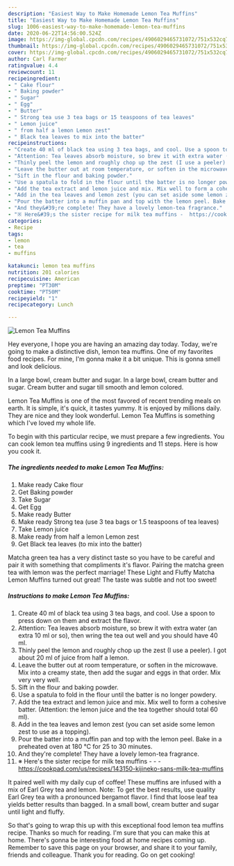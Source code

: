 ```yaml
---
description: "Easiest Way to Make Homemade Lemon Tea Muffins"
title: "Easiest Way to Make Homemade Lemon Tea Muffins"
slug: 1006-easiest-way-to-make-homemade-lemon-tea-muffins
date: 2020-06-22T14:56:00.524Z
image: https://img-global.cpcdn.com/recipes/4906029465731072/751x532cq70/lemon-tea-muffins-recipe-main-photo.jpg
thumbnail: https://img-global.cpcdn.com/recipes/4906029465731072/751x532cq70/lemon-tea-muffins-recipe-main-photo.jpg
cover: https://img-global.cpcdn.com/recipes/4906029465731072/751x532cq70/lemon-tea-muffins-recipe-main-photo.jpg
author: Carl Farmer
ratingvalue: 4.4
reviewcount: 11
recipeingredient:
- " Cake flour"
- " Baking powder"
- " Sugar"
- " Egg"
- " Butter"
- " Strong tea use 3 tea bags or 15 teaspoons of tea leaves"
- " Lemon juice"
- " from half a lemon Lemon zest"
- " Black tea leaves to mix into the batter"
recipeinstructions:
- "Create 40 ml of black tea using 3 tea bags, and cool. Use a spoon to press down on them and extract the flavor."
- "Attention: Tea leaves absorb moisture, so brew it with extra water (an extra 10 ml or so), then wring the tea out well and you should have 40 ml."
- "Thinly peel the lemon and roughly chop up the zest (I use a peeler). I got about 20 ml of juice from half a lemon."
- "Leave the butter out at room temperature, or soften in the microwave. Mix into a creamy state, then add the sugar and eggs in that order. Mix very very well."
- "Sift in the flour and baking powder."
- "Use a spatula to fold in the flour until the batter is no longer powdery."
- "Add the tea extract and lemon juice and mix. Mix well to form a cohesive batter. (Attention: the lemon juice and the tea together should total 60 ml)."
- "Add in the tea leaves and lemon zest (you can set aside some lemon zest to use as a topping)."
- "Pour the batter into a muffin pan and top with the lemon peel. Bake in a preheated oven at 180 ℃ for 25 to 30 minutes."
- "And they&#39;re complete! They have a lovely lemon-tea fragrance."
- "※ Here&#39;s the sister recipe for milk tea muffins -  https://cookpad.com/us/recipes/143150-kijineko-sans-milk-tea-muffins"
categories:
- Recipe
tags:
- lemon
- tea
- muffins

katakunci: lemon tea muffins 
nutrition: 201 calories
recipecuisine: American
preptime: "PT30M"
cooktime: "PT50M"
recipeyield: "1"
recipecategory: Lunch

---
```



![Lemon Tea Muffins](https://img-global.cpcdn.com/recipes/4906029465731072/751x532cq70/lemon-tea-muffins-recipe-main-photo.jpg)

Hey everyone, I hope you are having an amazing day today. Today, we're going to make a distinctive dish, lemon tea muffins. One of my favorites food recipes. For mine, I'm gonna make it a bit unique. This is gonna smell and look delicious.

In a large bowl, cream butter and sugar. In a large bowl, cream butter and sugar. Cream butter and sugar till smooth and lemon colored.

Lemon Tea Muffins is one of the most favored of recent trending meals on earth. It is simple, it's quick, it tastes yummy. It is enjoyed by millions daily. They are nice and they look wonderful. Lemon Tea Muffins is something which I've loved my whole life.


To begin with this particular recipe, we must prepare a few ingredients. You can cook lemon tea muffins using 9 ingredients and 11 steps. Here is how you cook it.

<!--inarticleads1-->

##### The ingredients needed to make Lemon Tea Muffins:

1. Make ready  Cake flour
1. Get  Baking powder
1. Take  Sugar
1. Get  Egg
1. Make ready  Butter
1. Make ready  Strong tea (use 3 tea bags or 1.5 teaspoons of tea leaves)
1. Take  Lemon juice
1. Make ready  from half a lemon Lemon zest
1. Get  Black tea leaves (to mix into the batter)


Matcha green tea has a very distinct taste so you have to be careful and pair it with something that compliments it&#39;s flavor. Pairing the matcha green tea with lemon was the perfect marriage! These Light and Fluffy Matcha Lemon Muffins turned out great! The taste was subtle and not too sweet! 

<!--inarticleads2-->

##### Instructions to make Lemon Tea Muffins:

1. Create 40 ml of black tea using 3 tea bags, and cool. Use a spoon to press down on them and extract the flavor.
1. Attention: Tea leaves absorb moisture, so brew it with extra water (an extra 10 ml or so), then wring the tea out well and you should have 40 ml.
1. Thinly peel the lemon and roughly chop up the zest (I use a peeler). I got about 20 ml of juice from half a lemon.
1. Leave the butter out at room temperature, or soften in the microwave. Mix into a creamy state, then add the sugar and eggs in that order. Mix very very well.
1. Sift in the flour and baking powder.
1. Use a spatula to fold in the flour until the batter is no longer powdery.
1. Add the tea extract and lemon juice and mix. Mix well to form a cohesive batter. (Attention: the lemon juice and the tea together should total 60 ml).
1. Add in the tea leaves and lemon zest (you can set aside some lemon zest to use as a topping).
1. Pour the batter into a muffin pan and top with the lemon peel. Bake in a preheated oven at 180 ℃ for 25 to 30 minutes.
1. And they&#39;re complete! They have a lovely lemon-tea fragrance.
1. ※ Here&#39;s the sister recipe for milk tea muffins - -  - https://cookpad.com/us/recipes/143150-kijineko-sans-milk-tea-muffins


It paired well with my daily cup of coffee! These muffins are infused with a mix of Earl Grey tea and lemon. Note: To get the best results, use quality Earl Grey tea with a pronounced bergamot flavor. I find that loose leaf tea yields better results than bagged. In a small bowl, cream butter and sugar until light and fluffy. 

So that's going to wrap this up with this exceptional food lemon tea muffins recipe. Thanks so much for reading. I'm sure that you can make this at home. There's gonna be interesting food at home recipes coming up. Remember to save this page on your browser, and share it to your family, friends and colleague. Thank you for reading. Go on get cooking!
